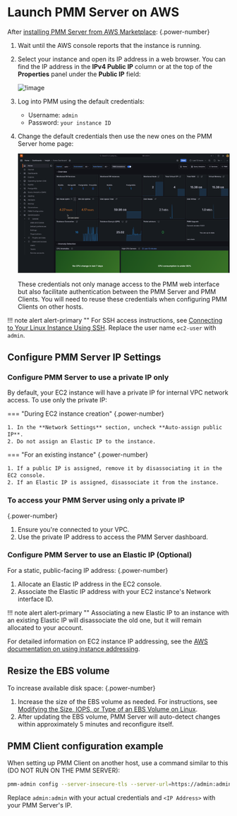# Launch PMM Server on AWS

After [installing PMM Server from AWS Marketplace](../aws/aws.md): 
{.power-number}

1. Wait until the AWS console reports that the instance is running. 
2. Select your instance and open its IP address in a web browser. You can find the IP address in the **IPv4 Public IP** column or at the top of the **Properties** panel under the **Public IP** field:

    ![!image](../../../_images/aws-marketplace.pmm.ec2.properties.png)
3. Log into PMM using the default credentials:
     - Username: `admin`
     - Password: `your instance ID`

4. Change the default credentials then use the new ones on the PMM Server home page:

   ![PMM Home Dashboard](../../../_images/PMM_Home_Dashboard.png)

   These credentials not only manage access to the PMM web interface but also facilitate authentication between the PMM Server and PMM Clients. You will need to reuse these credentials when configuring PMM Clients on other hosts.

!!! note alert alert-primary ""
    For SSH access instructions, see [Connecting to Your Linux Instance Using SSH](https://docs.aws.amazon.com/AWSEC2/latest/UserGuide/AccessingInstancesLinux.html). Replace the user name `ec2-user` with `admin`.

## Configure PMM Server IP Settings

### Configure PMM Server to use a private IP only

By default, your EC2 instance will have a private IP for internal VPC network access. 
To use only the private IP:

=== "During EC2 instance creation"
    {.power-number}

    1. In the **Network Settings** section, uncheck **Auto-assign public IP**.
    2. Do not assign an Elastic IP to the instance.

=== "For an existing instance"
    {.power-number}

    1. If a public IP is assigned, remove it by disassociating it in the EC2 console.
    2. If an Elastic IP is assigned, disassociate it from the instance.

### To access your PMM Server using only a private IP
{.power-number}

1. Ensure you're connected to your VPC.
2. Use the private IP address to access the PMM Server dashboard.

### Configure PMM Server to use an Elastic IP (Optional)

For a static, public-facing IP address:
{.power-number}

1. Allocate an Elastic IP address in the EC2 console.
2. Associate the Elastic IP address with your EC2 instance's Network interface ID.

!!! note alert alert-primary ""
    Associating a new Elastic IP to an instance with an existing Elastic IP will disassociate the old one, but it will remain allocated to your account.

For detailed information on EC2 instance IP addressing, see the [AWS documentation on using instance addressing](https://docs.aws.amazon.com/AWSEC2/latest/UserGuide/using-instance-addressing.html).

## Resize the EBS volume

To increase available disk space:
{.power-number}

1. Increase the size of the EBS volume as needed. For instructions, see [Modifying the Size, IOPS, or Type of an EBS Volume on Linux](https://docs.aws.amazon.com/AWSEC2/latest/UserGuide/ebs-modify-volume.html).
2. After updating the EBS volume, PMM Server will auto-detect changes within approximately 5 minutes and reconfigure itself.

## PMM Client configuration example

When setting up PMM Client on another host, use a command similar to this (DO NOT RUN ON THE PMM SERVER):

```sh
pmm-admin config --server-insecure-tls --server-url=https://admin:admin@<IP Address>:443
```
Replace `admin:admin` with your actual credentials and `<IP Address>` with your PMM Server's IP.